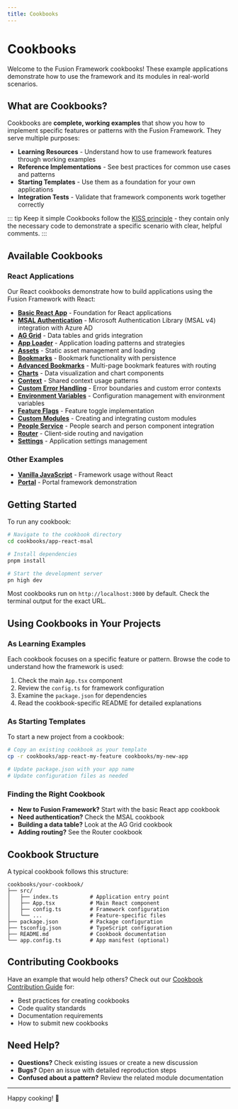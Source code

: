 ```yaml
---
title: Cookbooks
---
```


# Cookbooks

Welcome to the Fusion Framework cookbooks! These example applications demonstrate how to use the framework and its modules in real-world scenarios.

## What are Cookbooks?

Cookbooks are **complete, working examples** that show you how to implement specific features or patterns with the Fusion Framework. They serve multiple purposes:

- **Learning Resources** - Understand how to use framework features through working examples
- **Reference Implementations** - See best practices for common use cases and patterns
- **Starting Templates** - Use them as a foundation for your own applications
- **Integration Tests** - Validate that framework components work together correctly

::: tip Keep it simple
Cookbooks follow the [KISS principle](https://en.wikipedia.org/wiki/KISS_principle) - they contain only the necessary code to demonstrate a specific scenario with clear, helpful comments.
:::

## Available Cookbooks

### React Applications

Our React cookbooks demonstrate how to build applications using the Fusion Framework with React:

- **[Basic React App](react-app-basic.md)** - Foundation for React applications
- **[MSAL Authentication](react-app-msal.md)** - Microsoft Authentication Library (MSAL v4) integration with Azure AD
- **[AG Grid](react-app-ag-grid.md)** - Data tables and grids integration
- **[App Loader](react-app-apploader.md)** - Application loading patterns and strategies
- **[Assets](react-app-assets.md)** - Static asset management and loading
- **[Bookmarks](react-app-bookmark.md)** - Bookmark functionality with persistence
- **[Advanced Bookmarks](react-app-bookmark-advanced.md)** - Multi-page bookmark features with routing
- **[Charts](react-app-charts.md)** - Data visualization and chart components
- **[Context](react-app-context.md)** - Shared context usage patterns
- **[Custom Error Handling](react-app-context-custom-error.md)** - Error boundaries and custom error contexts
- **[Environment Variables](react-app-environment-variables.md)** - Configuration management with environment variables
- **[Feature Flags](react-app-feature-flag.md)** - Feature toggle implementation
- **[Custom Modules](react-app-module.md)** - Creating and integrating custom modules
- **[People Service](react-app-people.md)** - People search and person component integration
- **[Router](react-app-router.md)** - Client-side routing and navigation
- **[Settings](react-app-settings.md)** - Application settings management

### Other Examples

- **[Vanilla JavaScript](app-vanilla.md)** - Framework usage without React
- **[Portal](app-portal.md)** - Portal framework demonstration

## Getting Started

To run any cookbook:

```bash
# Navigate to the cookbook directory
cd cookbooks/app-react-msal

# Install dependencies
pnpm install

# Start the development server
pn high dev
```

Most cookbooks run on `http://localhost:3000` by default. Check the terminal output for the exact URL.

## Using Cookbooks in Your Projects

### As Learning Examples

Each cookbook focuses on a specific feature or pattern. Browse the code to understand how the framework is used:

1. Check the main `App.tsx` component
2. Review the `config.ts` for framework configuration
3. Examine the `package.json` for dependencies
4. Read the cookbook-specific README for detailed explanations

### As Starting Templates

To start a new project from a cookbook:

```bash
# Copy an existing cookbook as your template
cp -r cookbooks/app-react-my-feature cookbooks/my-new-app

# Update package.json with your app name
# Update configuration files as needed
```

### Finding the Right Cookbook

- **New to Fusion Framework?** Start with the basic React app cookbook
- **Need authentication?** Check the MSAL cookbook
- **Building a data table?** Look at the AG Grid cookbook
- **Adding routing?** See the Router cookbook

## Cookbook Structure

A typical cookbook follows this structure:

```
cookbooks/your-cookbook/
├── src/
│   ├── index.ts          # Application entry point
│   ├── App.tsx           # Main React component
│   ├── config.ts         # Framework configuration
│   └── ...               # Feature-specific files
├── package.json          # Package configuration
├── tsconfig.json         # TypeScript configuration
├── README.md             # Cookbook documentation
└── app.config.ts         # App manifest (optional)
```

## Contributing Cookbooks

Have an example that would help others? Check out our [Cookbook Contribution Guide](../contributing/cookbooks.md) for:

- Best practices for creating cookbooks
- Code quality standards
- Documentation requirements
- How to submit new cookbooks

## Need Help?

- **Questions?** Check existing issues or create a new discussion
- **Bugs?** Open an issue with detailed reproduction steps
- **Confused about a pattern?** Review the related module documentation

---

Happy cooking! 🍳
